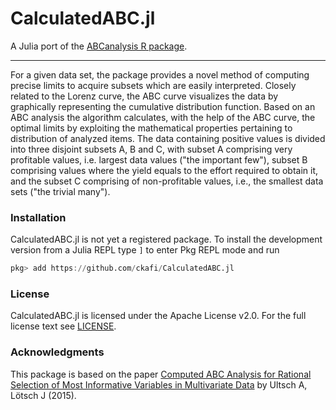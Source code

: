 # CalculatedABC.jl

A Julia port of the [ABCanalysis R package](https://cran.r-project.org/web/packages/ABCanalysis/).

---

For a given data set, the package provides a novel method of computing
precise limits to acquire subsets which are easily interpreted. Closely
related to the Lorenz curve, the ABC curve visualizes the data by
graphically representing the cumulative distribution function. Based on
an ABC analysis the algorithm calculates, with the help of the ABC curve,
the optimal limits by exploiting the mathematical properties pertaining
to distribution of analyzed items. The data containing positive values is
divided into three disjoint subsets A, B and C, with subset A comprising
very profitable values, i.e. largest data values ("the important few"),
subset B comprising values where the yield equals to the effort required
to obtain it, and the subset C comprising of non-profitable values,
i.e., the smallest data sets ("the trivial many").

### Installation

CalculatedABC.jl is not yet a registered package.
To install the development version from a Julia REPL type `]` to enter Pkg REPL mode and run

```julia
pkg> add https://github.com/ckafi/CalculatedABC.jl
```

### License

CalculatedABC.jl is licensed under the Apache License v2.0. 
For the full license text see [LICENSE](https://github.com/ckafi/CalculatedABC.jl/blob/master/LICENSE).

### Acknowledgments

This package is based on the paper [Computed ABC Analysis for Rational Selection of Most Informative Variables in Multivariate Data](https://journals.plos.org/plosone/article?id=10.1371/journal.pone.0129767) by Ultsch A, Lötsch J (2015).
